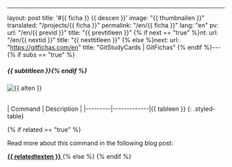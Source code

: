 ---
layout: post
title: '#{{ ficha }} {{ descen }}'
image: "{{ thumbnailen }}"
translated: "/projects/{{ ficha }}"
permalink: "/en/{{ ficha }}"
lang: "en"
pv:
  url: "/en/{{ previd }}"
  title: "{{ prevtitleen }}"
{% if next == "true" %}nt:
  url: "/en/{{ nextid }}"
  title: "{{ nexttitleen }}"
{% else %}next:
  url: "https://gitfichas.com/en"
  title: "GitStudyCards | GitFichas"
{% endif %}---{% if subs == "true" %}
##### {{ subtitleen }}{% endif %}

<img alt="{{ alten }}" src="{{ highresen }}"><br><br>

| Command | Description |
|---------|-------------|{{ tableen }}
{: .styled-table}

{% if related == "true" %}<br>

Read more about this command in the following blog post:

<a href="{{ relatedsrcen }}">
  <strong>{{ relatedtexten }}</strong>
</a>
{% else %}<!--
<br>

Read more about this command in the following blog post:

<a href="{{ relatedsrcen }}">
  <strong>{{ relatedtexten }}</strong>
</a>
-->
{% endif %}